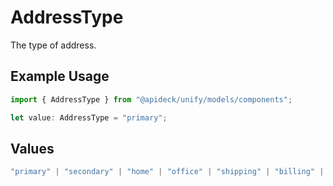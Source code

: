 # AddressType

The type of address.

## Example Usage

```typescript
import { AddressType } from "@apideck/unify/models/components";

let value: AddressType = "primary";
```

## Values

```typescript
"primary" | "secondary" | "home" | "office" | "shipping" | "billing" | "other"
```